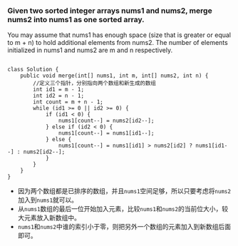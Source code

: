 ### Given two sorted integer arrays nums1 and nums2, merge nums2 into nums1 as one sorted array.
You may assume that nums1 has enough space (size that is greater or equal to m + n) to hold additional elements from nums2. The number of elements initialized in nums1 and nums2 are m and n respectively.

<pre><code>
class Solution {
    public void merge(int[] nums1, int m, int[] nums2, int n) {
        //定义三个指针，分别指向两个数组和新生成的数组
        int id1 = m - 1;
        int id2 = n - 1;
        int count = m + n - 1;
        while (id1 >= 0 || id2 >= 0) {
            if (id1 < 0) {
                nums1[count--] = nums2[id2--];
            } else if (id2 < 0) {
                nums1[count--] = nums1[id1--];
            } else {
                nums1[count--] = nums1[id1] > nums2[id2] ? nums1[id1--] : nums2[id2--];             
            }            
        }
    }
}
</code></pre>
* 因为两个数组都是已排序的数组，并且<code>nums1</code>空间足够，所以只要考虑将<code>nums2</code>加入到<code>nums1</code>就可以。
* 从<code>nums1</code>数组的最后一位开始加入元素，比较<code>nums1</code>和<code>nums2</code>的当前位大小，较大元素放入新数组中。
* <code>nums1</code>和<code>nums2</code>中谁的索引小于零，则把另外一个数组的元素加入到新数组后面即可。